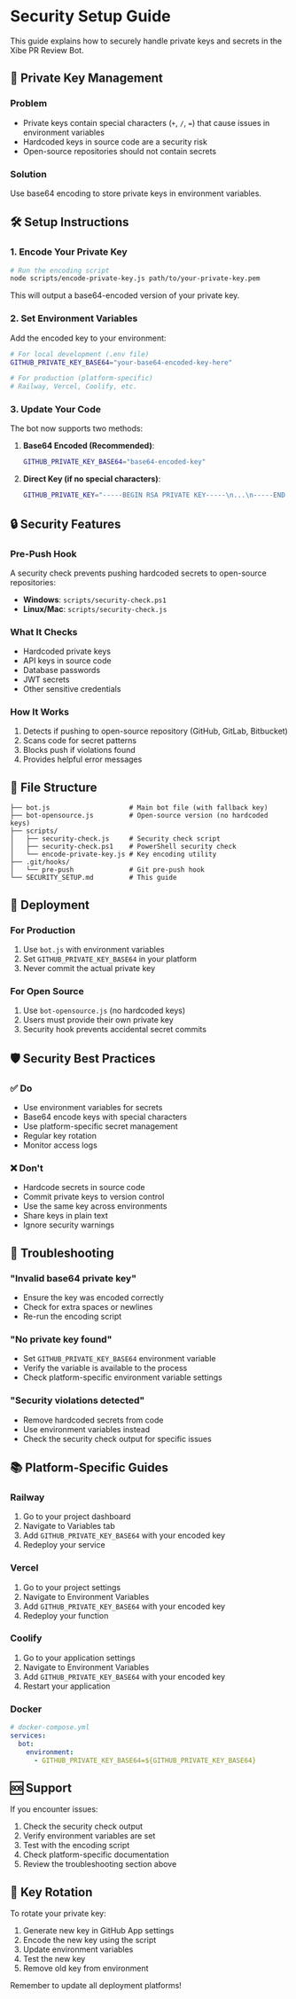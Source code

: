 # Security Setup Guide

This guide explains how to securely handle private keys and secrets in the Xibe PR Review Bot.

## 🔐 Private Key Management

### Problem
- Private keys contain special characters (`+`, `/`, `=`) that cause issues in environment variables
- Hardcoded keys in source code are a security risk
- Open-source repositories should not contain secrets

### Solution
Use base64 encoding to store private keys in environment variables.

## 🛠️ Setup Instructions

### 1. Encode Your Private Key

```bash
# Run the encoding script
node scripts/encode-private-key.js path/to/your-private-key.pem
```

This will output a base64-encoded version of your private key.

### 2. Set Environment Variables

Add the encoded key to your environment:

```bash
# For local development (.env file)
GITHUB_PRIVATE_KEY_BASE64="your-base64-encoded-key-here"

# For production (platform-specific)
# Railway, Vercel, Coolify, etc.
```

### 3. Update Your Code

The bot now supports two methods:

1. **Base64 Encoded (Recommended)**:
   ```bash
   GITHUB_PRIVATE_KEY_BASE64="base64-encoded-key"
   ```

2. **Direct Key (if no special characters)**:
   ```bash
   GITHUB_PRIVATE_KEY="-----BEGIN RSA PRIVATE KEY-----\n...\n-----END RSA PRIVATE KEY-----"
   ```

## 🔒 Security Features

### Pre-Push Hook
A security check prevents pushing hardcoded secrets to open-source repositories:

- **Windows**: `scripts/security-check.ps1`
- **Linux/Mac**: `scripts/security-check.js`

### What It Checks
- Hardcoded private keys
- API keys in source code
- Database passwords
- JWT secrets
- Other sensitive credentials

### How It Works
1. Detects if pushing to open-source repository (GitHub, GitLab, Bitbucket)
2. Scans code for secret patterns
3. Blocks push if violations found
4. Provides helpful error messages

## 📁 File Structure

```
├── bot.js                    # Main bot file (with fallback key)
├── bot-opensource.js         # Open-source version (no hardcoded keys)
├── scripts/
│   ├── security-check.js     # Security check script
│   ├── security-check.ps1    # PowerShell security check
│   └── encode-private-key.js # Key encoding utility
├── .git/hooks/
│   └── pre-push              # Git pre-push hook
└── SECURITY_SETUP.md         # This guide
```

## 🚀 Deployment

### For Production
1. Use `bot.js` with environment variables
2. Set `GITHUB_PRIVATE_KEY_BASE64` in your platform
3. Never commit the actual private key

### For Open Source
1. Use `bot-opensource.js` (no hardcoded keys)
2. Users must provide their own private key
3. Security hook prevents accidental secret commits

## 🛡️ Security Best Practices

### ✅ Do
- Use environment variables for secrets
- Base64 encode keys with special characters
- Use platform-specific secret management
- Regular key rotation
- Monitor access logs

### ❌ Don't
- Hardcode secrets in source code
- Commit private keys to version control
- Use the same key across environments
- Share keys in plain text
- Ignore security warnings

## 🔧 Troubleshooting

### "Invalid base64 private key"
- Ensure the key was encoded correctly
- Check for extra spaces or newlines
- Re-run the encoding script

### "No private key found"
- Set `GITHUB_PRIVATE_KEY_BASE64` environment variable
- Verify the variable is available to the process
- Check platform-specific environment variable settings

### "Security violations detected"
- Remove hardcoded secrets from code
- Use environment variables instead
- Check the security check output for specific issues

## 📚 Platform-Specific Guides

### Railway
1. Go to your project dashboard
2. Navigate to Variables tab
3. Add `GITHUB_PRIVATE_KEY_BASE64` with your encoded key
4. Redeploy your service

### Vercel
1. Go to your project settings
2. Navigate to Environment Variables
3. Add `GITHUB_PRIVATE_KEY_BASE64` with your encoded key
4. Redeploy your function

### Coolify
1. Go to your application settings
2. Navigate to Environment Variables
3. Add `GITHUB_PRIVATE_KEY_BASE64` with your encoded key
4. Restart your application

### Docker
```yaml
# docker-compose.yml
services:
  bot:
    environment:
      - GITHUB_PRIVATE_KEY_BASE64=${GITHUB_PRIVATE_KEY_BASE64}
```

## 🆘 Support

If you encounter issues:

1. Check the security check output
2. Verify environment variables are set
3. Test with the encoding script
4. Check platform-specific documentation
5. Review the troubleshooting section above

## 🔄 Key Rotation

To rotate your private key:

1. Generate new key in GitHub App settings
2. Encode the new key using the script
3. Update environment variables
4. Test the new key
5. Remove old key from environment

Remember to update all deployment platforms!
